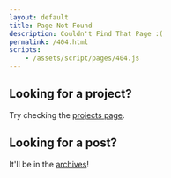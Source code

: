 ```yaml
---
layout: default
title: Page Not Found
description: Couldn't Find That Page :(
permalink: /404.html
scripts:
    - /assets/script/pages/404.js
---
```


<div id="js-project-check-status">
</div>

## Looking for a project?
Try checking the [projects page](/projects)<span id="js-project-url"></span>.

## Looking for a post?
It'll be in the [archives](/blog/archive/)!